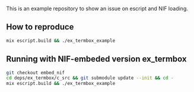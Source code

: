 This is an example repository to show an issue on escript and NIF loading. 

## How to reproduce

```sh
mix escript.build && ./ex_termbox_example
```

## Running with NIF-embeded version ex_termbox

```sh
git checkout embed_nif
cd deps/ex_termbox/c_src && git submodule update --init && cd -
mix escript.build && ./ex_termbox_example
```
